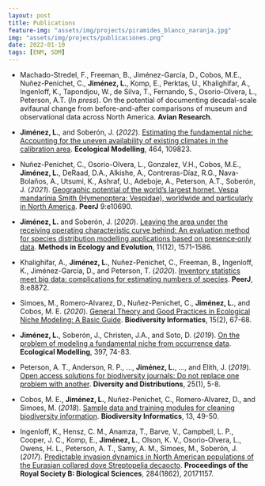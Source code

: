 ```yaml
--- 
layout: post
title: Publications
feature-img: "assets/img/projects/piramides_blanco_naranja.jpg"
img: "assets/img/projects/publicaciones.png"
date: 2022-01-10
tags: [ENM, SDM]
---
```


* Machado-Stredel, F., Freeman, B., Jiménez-García, D., Cobos, M.E., Nuñez-Penichet, C., **Jiménez, L.**, Komp, E., Perktas, U., Khalighifar, A., Ingenloff, K., Tapondjou, W., de Silva, T., Fernando, S., Osorio-Olvera, L., Peterson, A.T. (*In press*). On the potential of documenting decadal-scale avifaunal change from before-and-after comparisons of museum and observational data across North America. **Avian Research**.

* **Jiménez, L.**, and Soberón, J. (*2022*). [Estimating the fundamental niche: Accounting for the uneven availability of existing climates in the calibration area](https://doi.org/10.1016/j.ecolmodel.2021.109823). **Ecological Modelling**, 464, 109823.

* Nuñez-Penichet, C., Osorio-Olvera, L., Gonzalez, V.H., Cobos, M.E., **Jiménez, L.**, DeRaad, D.A., Alkishe, A., Contreras-Díaz, R.G., Nava-Bolaños, A., Utsumi, K., Ashraf, U., Adeboje, A., Peterson, A.T., Soberón, J. (*2021*). [Geographic potential of the world’s largest hornet, Vespa mandarinia Smith (Hymenoptera: Vespidae), worldwide and particularly in North America](https://doi.org/10.7717/peerj.10690). **PeerJ** 9:e10690.

* **Jiménez, L.** and Soberón, J. (*2020*). [Leaving the area under the receiving operating characteristic curve behind: An evaluation method for species distribution modelling applications based on presence‐only data](https://doi.org/10.1111/2041-210X.13479). **Methods in Ecology and Evolution**, 11(12), 1571-1586.

* Khalighifar, A., **Jiménez, L.**, Nuñez-Penichet, C., Freeman, B., Ingenloff, K., Jiménez-García, D., and Peterson, T. (*2020*). [Inventory statistics meet big data: complications for estimating numbers of species](https://doi.org/10.7717/peerj.8872). **PeerJ**, 8:e8872.

* Simoes, M., Romero-Alvarez, D., Nuñez-Penichet, C., **Jiménez, L.**, and Cobos, M. E. (*2020*). [General Theory and Good Practices in Ecological Niche Modeling: A Basic Guide](https://doi.org/10.17161/bi.v15i2.13376). **Biodiversity Informatics**, 15(2), 67-68.

* **Jiménez, L.**, Soberón, J., Christen, J.A., and Soto, D. (*2019*). [On the problem of modeling a fundamental niche from occurrence data](https://doi.org/10.1016/j.ecolmodel.2019.01.020). **Ecological Modelling**, 397, 74-83.

* Peterson, A. T., Anderson, R. P., ..., **Jiménez, L.**, ..., and Elith, J. (*2019*). [Open access solutions for biodiversity journals: Do not replace one problem with another](https://doi.org/10.1111/ddi.12888). **Diversity and Distributions**, 25(1), 5-8.

* Cobos, M. E., **Jiménez, L.**, Nuñez-Penichet, C., Romero-Alvarez, D., and Simoes, M. (*2018*). [Sample data and training modules for cleaning biodiversity information](https://doi.org/10.17161/bi.v13i0.7600). **Biodiversity Informatics**, 13, 49-50.

* Ingenloff, K., Hensz, C. M., Anamza, T., Barve, V., Campbell, L. P., Cooper, J. C., Komp, E., **Jiménez, L.**, Olson, K. V., Osorio-Olvera, L., Owens, H. L., Peterson, A. T., Samy, A. M., Simoes, M., Soberón, J. (*2017*). [Predictable invasion dynamics in North American populations of the Eurasian collared dove Streptopelia decaocto](https://doi.org/10.1098/rspb.2017.1157). **Proceedings of the Royal Society B: Biological Sciences**, 284(1862), 20171157.